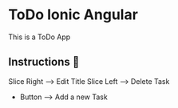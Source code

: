 # ToDo Ionic Angular

This is a ToDo App 

## Instructions 🚀

Slice Right --> Edit Title
Slice Left --> Delete Task
 + Button --> Add a new Task 



